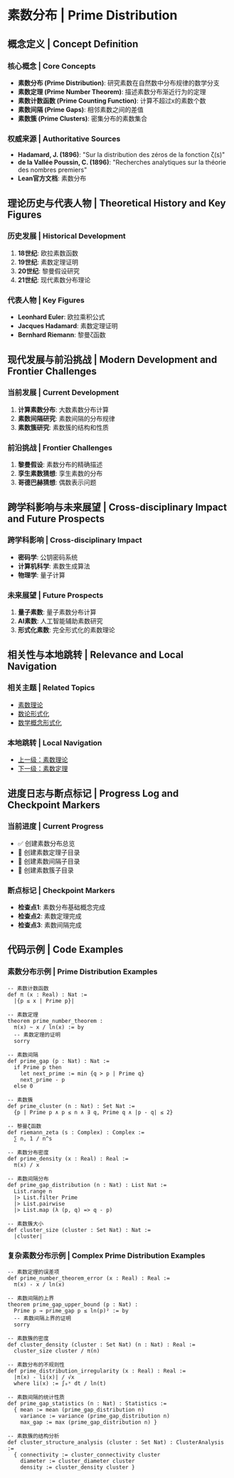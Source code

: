 # 素数分布 | Prime Distribution

## 概念定义 | Concept Definition

### 核心概念 | Core Concepts

- **素数分布 (Prime Distribution)**: 研究素数在自然数中分布规律的数学分支
- **素数定理 (Prime Number Theorem)**: 描述素数分布渐近行为的定理
- **素数计数函数 (Prime Counting Function)**: 计算不超过x的素数个数
- **素数间隔 (Prime Gaps)**: 相邻素数之间的差值
- **素数簇 (Prime Clusters)**: 密集分布的素数集合

### 权威来源 | Authoritative Sources

- **Hadamard, J. (1896)**: "Sur la distribution des zéros de la fonction ζ(s)"
- **de la Vallée Poussin, C. (1896)**: "Recherches analytiques sur la théorie des nombres premiers"
- **Lean官方文档**: 素数分布

## 理论历史与代表人物 | Theoretical History and Key Figures

### 历史发展 | Historical Development

1. **18世纪**: 欧拉素数函数
2. **19世纪**: 素数定理证明
3. **20世纪**: 黎曼假设研究
4. **21世纪**: 现代素数分布理论

### 代表人物 | Key Figures

- **Leonhard Euler**: 欧拉乘积公式
- **Jacques Hadamard**: 素数定理证明
- **Bernhard Riemann**: 黎曼ζ函数

## 现代发展与前沿挑战 | Modern Development and Frontier Challenges

### 当前发展 | Current Development

1. **计算素数分布**: 大数素数分布计算
2. **素数间隔研究**: 素数间隔的分布规律
3. **素数簇研究**: 素数簇的结构和性质

### 前沿挑战 | Frontier Challenges

1. **黎曼假设**: 素数分布的精确描述
2. **孪生素数猜想**: 孪生素数的分布
3. **哥德巴赫猜想**: 偶数表示问题

## 跨学科影响与未来展望 | Cross-disciplinary Impact and Future Prospects

### 跨学科影响 | Cross-disciplinary Impact

- **密码学**: 公钥密码系统
- **计算机科学**: 素数生成算法
- **物理学**: 量子计算

### 未来展望 | Future Prospects

1. **量子素数**: 量子素数分布计算
2. **AI素数**: 人工智能辅助素数研究
3. **形式化素数**: 完全形式化的素数理论

## 相关性与本地跳转 | Relevance and Local Navigation

### 相关主题 | Related Topics

- [素数理论](../01-总览.md)
- [数论形式化](../../01-总览.md)
- [数学概念形式化](../../../01-总览.md)

### 本地跳转 | Local Navigation

- [上一级：素数理论](../01-总览.md)
- [下一级：素数定理](02-素数定理/01-总览.md)

## 进度日志与断点标记 | Progress Log and Checkpoint Markers

### 当前进度 | Current Progress

- ✅ 创建素数分布总览
- 🔄 创建素数定理子目录
- 🔄 创建素数间隔子目录
- 🔄 创建素数簇子目录

### 断点标记 | Checkpoint Markers

- **检查点1**: 素数分布基础概念完成
- **检查点2**: 素数定理完成
- **检查点3**: 素数间隔完成

## 代码示例 | Code Examples

### 素数分布示例 | Prime Distribution Examples

```lean
-- 素数计数函数
def π (x : Real) : Nat :=
  |{p ≤ x | Prime p}|

-- 素数定理
theorem prime_number_theorem :
  π(x) ~ x / ln(x) := by
  -- 素数定理的证明
  sorry

-- 素数间隔
def prime_gap (p : Nat) : Nat :=
  if Prime p then
    let next_prime := min {q > p | Prime q}
    next_prime - p
  else 0

-- 素数簇
def prime_cluster (n : Nat) : Set Nat :=
  {p | Prime p ∧ p ≤ n ∧ ∃ q, Prime q ∧ |p - q| ≤ 2}

-- 黎曼ζ函数
def riemann_zeta (s : Complex) : Complex :=
  ∑ n, 1 / n^s

-- 素数分布密度
def prime_density (x : Real) : Real :=
  π(x) / x

-- 素数间隔分布
def prime_gap_distribution (n : Nat) : List Nat :=
  List.range n
  |> List.filter Prime
  |> List.pairwise
  |> List.map (λ (p, q) => q - p)

-- 素数簇大小
def cluster_size (cluster : Set Nat) : Nat :=
  |cluster|
```

### 复杂素数分布示例 | Complex Prime Distribution Examples

```lean
-- 素数定理的误差项
def prime_number_theorem_error (x : Real) : Real :=
  π(x) - x / ln(x)

-- 素数间隔的上界
theorem prime_gap_upper_bound (p : Nat) :
  Prime p → prime_gap p ≤ ln(p)² := by
  -- 素数间隔上界的证明
  sorry

-- 素数簇的密度
def cluster_density (cluster : Set Nat) (n : Nat) : Real :=
  cluster_size cluster / π(n)

-- 素数分布的不规则性
def prime_distribution_irregularity (x : Real) : Real :=
  |π(x) - li(x)| / √x
  where li(x) := ∫₀ˣ dt / ln(t)

-- 素数间隔的统计性质
def prime_gap_statistics (n : Nat) : Statistics :=
  { mean := mean (prime_gap_distribution n)
    variance := variance (prime_gap_distribution n)
    max_gap := max (prime_gap_distribution n) }

-- 素数簇的结构分析
def cluster_structure_analysis (cluster : Set Nat) : ClusterAnalysis :=
  { connectivity := cluster_connectivity cluster
    diameter := cluster_diameter cluster
    density := cluster_density cluster }
```
